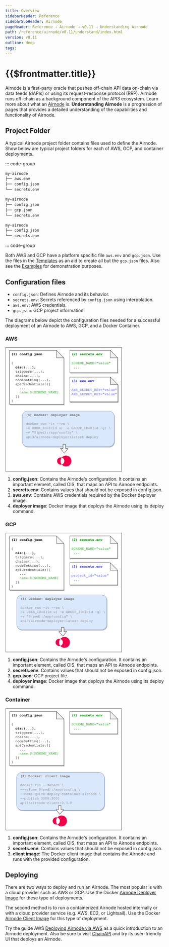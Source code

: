 ```yaml
---
title: Overview
sidebarHeader: Reference
sidebarSubHeader: Airnode
pageHeader: Reference → Airnode → v0.11 → Understanding Airnode
path: /reference/airnode/v0.11/understand/index.html
version: v0.11
outline: deep
tags:
---
```


<VersionWarning/>

<PageHeader/>

<SearchHighlight/>

<FlexStartTag/>

# {{$frontmatter.title}}

Airnode is a first-party oracle that pushes off-chain API data on-chain via data
feeds (dAPIs) or using its request-response protocol (RRP). Airnode runs
off-chain as a background component of the API3 ecosystem. Learn more about what
an [Airnode](/explore/airnode/what-is-airnode.md) is. **Understanding Airnode**
is a progression of pages that provides a detailed understanding of the
capabilities and functionality of Airnode.

## Project Folder

A typical Airnode project folder contains files used to define the Airnode. Show
below are typical project folders for each of AWS, GCP, and container
deployments.

::: code-group

```sh [AWS]
my-airnode
├── aws.env
├── config.json
└── secrets.env
```

```sh [GCP]
my-airnode
├── config.json
├── gcp.json
└── secrets.env
```

```sh [Container]
my-airnode
├── config.json
└── secrets.env
```

::: code-group

Both AWS and GCP have a platform specific file `aws.env` and `gcp.json`. Use the
files in the
[Templates](/reference/airnode/v0.11/deployment-files/templates/config-json.md)
as an aid to create all but the `gcp.json` files. Also see the
[Examples](/reference/airnode/v0.11/deployment-files/examples/config-json.md)
for demonstration purposes.

## Configuration files

- `config.json`: Defines Airnode and its behavior.
- `secrets.env`: Secrets referenced by `config.json` using interpolation.
- `aws.env`: AWS credentials.
- `gcp.json`: GCP project information.

The diagrams below depict the configuration files needed for a successful
deployment of an Airnode to AWS, GCP, and a Docker Container.

### AWS

<img style="margin-top:15px;display: block;" src="../assets/images/api-provider-overview-aws.png" width="370">

1. **config.json**: Contains the Airnode's configuration. It contains an
   important element, called OIS, that maps an API to Airnode endpoints.
2. **secrets.env**: Contains values that should not be exposed in config.json.
3. **aws.env**: Contains AWS credentials required by the Docker deployer image.
4. **deployer image**: Docker image that deploys the Airnode using its deploy
   command.

### GCP

<img style="margin-top:15px;display: block;" src="../assets/images/api-provider-overview-gcp.png" width="370">

1. **config.json**: Contains the Airnode's configuration. It contains an
   important element, called OIS, that maps an API to Airnode endpoints.
2. **secrets.env**: Contains values that should not be exposed in config.json.
3. **gcp.json**: GCP project file.
4. **deployer image**: Docker image that deploys the Airnode using its deploy
   command.

### Container

<img style="margin-top:15px;display: block;" src="../assets/images/api-provider-overview-container.png" width="370">

1. **config.json**: Contains the Airnode's configuration. It contains an
   important element, called OIS, that maps an API to Airnode endpoints.
2. **secrets.env**: Contains values that should not be exposed in config.json.
3. **client image**: The Docker client image that contains the Airnode and runs
   with the provided configuration.

## Deploying

There are two ways to deploy and run an Airnode. The most popular is with a
cloud provider such as AWS or GCP. Use the Docker
[Airnode Deployer Image](/reference/airnode/v0.11/docker/deployer-image.md) for
these type of deployments.

The second method is to run a containerized Airnode hosted internally or with a
cloud provider service (e.g. AWS, EC2, or Lightsail). Use the Docker
[Airnode Client Image](/reference/airnode/v0.11/docker/client-image.md) for this
type of deployment.

Try the guide AWS
[Deploying Airnode via AWS](/guides/airnode/deploy-airnode/deploy-aws/index.md)
as a quick introduction to an Airnode deployment. Also be sure to visit
[ChainAPI](https://chainapi.com) and try its user-friendly UI that deploys an
Airnode.

<FlexEndTag/>
